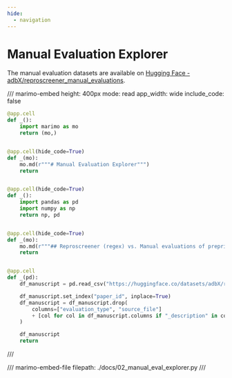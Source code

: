 ```yaml
---
hide:
  - navigation
---
```


# Manual Evaluation Explorer

The manual evaluation datasets are available on [Hugging Face - adbX/reproscreener_manual_evaluations](https://huggingface.co/datasets/adbX/reproscreener_manual_evaluations).

/// marimo-embed
    height: 400px
    mode: read
    app_width: wide
    include_code: false

```python
@app.cell
def _():
    import marimo as mo
    return (mo,)


@app.cell(hide_code=True)
def _(mo):
    mo.md(r"""# Manual Evaluation Explorer""")
    return


@app.cell(hide_code=True)
def _():
    import pandas as pd
    import numpy as np
    return np, pd


@app.cell(hide_code=True)
def _(mo):
    mo.md(r"""## Reproscreener (regex) vs. Manual evaluations of preprint manuscripts""")
    return


@app.cell
def _(pd):
    df_manuscript = pd.read_csv("https://huggingface.co/datasets/adbX/reproscreener_manual_evaluations/resolve/main/manuscript.csv")

    df_manuscript.set_index("paper_id", inplace=True)
    df_manuscript = df_manuscript.drop(
        columns=["evaluation_type", "source_file"]
        + [col for col in df_manuscript.columns if "_description" in col]
    )

    df_manuscript
    return
```

///

/// marimo-embed-file
    filepath: ./docs/02_manual_eval_explorer.py
///